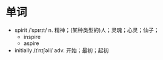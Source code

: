 # 单词
- spirit /ˈspɪrɪt/ n. 精神；(某种类型的)人；灵魂；心灵；仙子；
  - inspire
  - aspire 
- initially /ɪˈnɪʃəli/ adv. 开始；最初；起初
